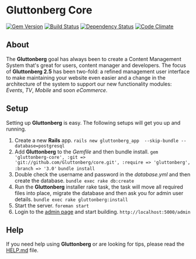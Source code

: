 # Gluttonberg Core

[![Gem Version](https://badge.fury.io/rb/gluttonberg-core.png)](http://badge.fury.io/rb/gluttonberg-core)
[![Build Status](https://travis-ci.org/Gluttonberg/core.png?branch=3.0)](https://travis-ci.org/Gluttonberg/core)
[![Dependency Status](https://gemnasium.com/Gluttonberg/core.png)](https://gemnasium.com/Gluttonberg/core)
[![Code Climate](https://codeclimate.com/github/Gluttonberg/core.png)](https://codeclimate.com/github/Gluttonberg/core)

## About

The **Gluttonberg** goal has always been to create a Content Management System that's great for users, content manager and developers. The focus of **Gluttonberg 2.5** has been two-fold: a refined management user interface to make maintaining your website even easier and a change in the architecture of the system to support our new functionality modules: *Events*, *TV*, *Mobile* and soon *eCommerce*.

## Setup

Setting up **Gluttonberg** is easy.
The following setups will get you up and running.

1. Create a new **Rails** app.
`rails new gluttonberg_app  --skip-bundle --database=postgresql`
2. Add **Gluttonberg** to the *Gemfile* and then bundle install.
`gem 'gluttonberg-core', :git => 'git://github.com/Gluttonberg/core.git', :require => 'gluttonberg', :branch => '3.0'`
`bundle install`
3. Double check the username and password in the *database.yml* and then create the database.
`bundle exec rake db:create`
4. Run the **Gluttonberg** installer rake task, the task will move all required files into place, migrate the database and then ask you for admin user details. `bundle exec rake gluttonberg:install`
5. Start the server. `foreman start`
6. Login to the [admin page](http://localhost:5000/admin) and start building. `http://localhost:5000/admin`

## Help

If you need help using **Gluttonberg** or are looking for tips, please read the [HELP.md](HELP.md) file.
